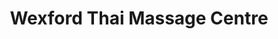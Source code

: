 ---
title: "Wexford Thai Massage Centre"
url: /wexford/wexford-thai-massage-centre/
shop: Massage
---